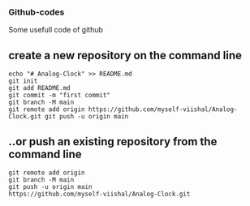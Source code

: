 ### Github-codes
Some usefull code of github

## create a new repository on the command line 
```
echo "# Analog-Clock" >> README.md 
git init 
git add README.md 
git commit -m "first commit" 
git branch -M main 
git remote add origin https://github.com/myself-viishal/Analog-Clock.git git push -u origin main

```
## ..or push an existing repository from the command line 
```
git remote add origin 
git branch -M main 
git push -u origin main 
https://github.com/myself-viishal/Analog-Clock.git 

```
